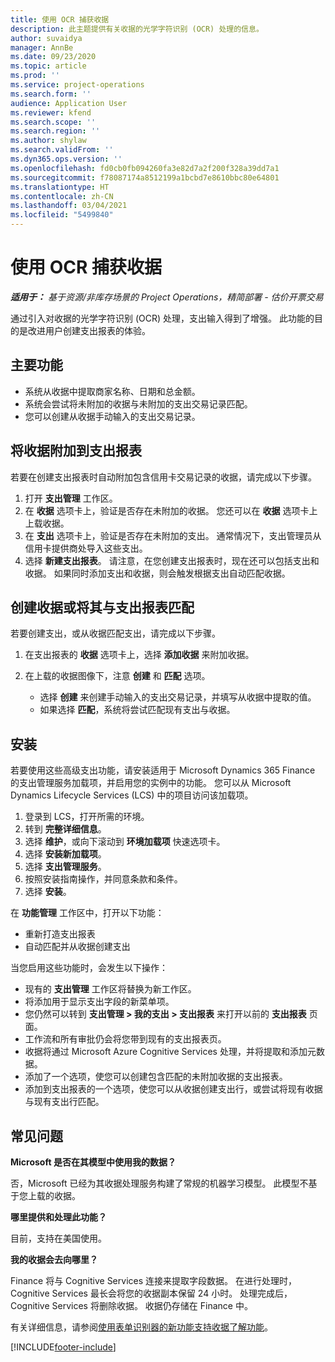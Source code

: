 ```yaml
---
title: 使用 OCR 捕获收据
description: 此主题提供有关收据的光学字符识别 (OCR) 处理的信息。
author: suvaidya
manager: AnnBe
ms.date: 09/23/2020
ms.topic: article
ms.prod: ''
ms.service: project-operations
ms.search.form: ''
audience: Application User
ms.reviewer: kfend
ms.search.scope: ''
ms.search.region: ''
ms.author: shylaw
ms.search.validFrom: ''
ms.dyn365.ops.version: ''
ms.openlocfilehash: fd0cb0fb094260fa3e82d7a2f200f328a39dd7a1
ms.sourcegitcommit: f78087174a8512199a1bcbd7e8610bbc80e64801
ms.translationtype: HT
ms.contentlocale: zh-CN
ms.lasthandoff: 03/04/2021
ms.locfileid: "5499840"
---
```

# <a name="capture-a-receipt-using-ocr"></a>使用 OCR 捕获收据

_**适用于：** 基于资源/非库存场景的 Project Operations，精简部署 - 估价开票交易_

通过引入对收据的光学字符识别 (OCR) 处理，支出输入得到了增强。 此功能的目的是改进用户创建支出报表的体验。

## <a name="key-features"></a>主要功能

- 系统从收据中提取商家名称、日期和总金额。
- 系统会尝试将未附加的收据与未附加的支出交易记录匹配。
- 您可以创建从收据手动输入的支出交易记录。

## <a name="attach-receipts-to-an-expense-report"></a>将收据附加到支出报表

若要在创建支出报表时自动附加包含信用卡交易记录的收据，请完成以下步骤。

  1. 打开 **支出管理** 工作区。
  2. 在 **收据** 选项卡上，验证是否存在未附加的收据。 您还可以在 **收据** 选项卡上上载收据。
  3. 在 **支出** 选项卡上，验证是否存在未附加的支出。 通常情况下，支出管理员从信用卡提供商处导入这些支出。
  4. 选择 **新建支出报表**。 请注意，在您创建支出报表时，现在还可以包括支出和收据。 如果同时添加支出和收据，则会触发根据支出自动匹配收据。

## <a name="create-or-match-receipts-to-an-expense-report"></a>创建收据或将其与支出报表匹配
若要创建支出，或从收据匹配支出，请完成以下步骤。

  1. 在支出报表的 **收据** 选项卡上，选择 **添加收据** 来附加收据。
  2. 在上载的收据图像下，注意 **创建** 和 **匹配** 选项。

      - 选择 **创建** 来创建手动输入的支出交易记录，并填写从收据中提取的值。
      - 如果选择 **匹配**，系统将尝试匹配现有支出与收据。

## <a name="installation"></a>安装

若要使用这些高级支出功能，请安装适用于 Microsoft Dynamics 365 Finance 的支出管理服务加载项，并启用您的实例中的功能。 您可以从 Microsoft Dynamics Lifecycle Services (LCS) 中的项目访问该加载项。

1. 登录到 LCS，打开所需的环境。
2. 转到 **完整详细信息**。
3. 选择 **维护**，或向下滚动到 **环境加载项** 快速选项卡。
4. 选择 **安装新加载项**。
5. 选择 **支出管理服务**。
6. 按照安装指南操作，并同意条款和条件。
7. 选择 **安装**。

在 **功能管理** 工作区中，打开以下功能：

- 重新打造支出报表
- 自动匹配并从收据创建支出

当您启用这些功能时，会发生以下操作：

- 现有的 **支出管理** 工作区将替换为新工作区。
- 将添加用于显示支出字段的新菜单项。
- 您仍然可以转到 **支出管理 > 我的支出 > 支出报表** 来打开以前的 **支出报表** 页面。
- 工作流和所有审批仍会将您带到现有的支出报表页。
- 收据将通过 Microsoft Azure Cognitive Services 处理，并将提取和添加元数据。
- 添加了一个选项，使您可以创建包含匹配的未附加收据的支出报表。
- 添加到支出报表的一个选项，使您可以从收据创建支出行，或尝试将现有收据与现有支出行匹配。

## <a name="frequently-asked-questions"></a>常见问题

**Microsoft 是否在其模型中使用我的数据？**

否，Microsoft 已经为其收据处理服务构建了常规的机器学习模型。 此模型不基于您上载的收据。

**哪里提供和处理此功能？**

目前，支持在美国使用。

**我的收据会去向哪里？**

Finance 将与 Cognitive Services 连接来提取字段数据。 在进行处理时，Cognitive Services 最长会将您的收据副本保留 24 小时。 处理完成后，Cognitive Services 将删除收据。 收据仍存储在 Finance 中。

有关详细信息，请参阅[使用表单识别器的新功能支持收据了解功能](https://azure.microsoft.com/blog/enable-receipt-understanding-with-form-recognizer-s-new-capability/)。


[!INCLUDE[footer-include](../includes/footer-banner.md)]
